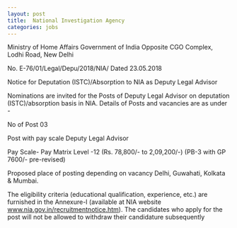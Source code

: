 ```yaml
---
layout: post
title:  National Investigation Agency
categories: jobs
---
```


Ministry of Home Affairs
Government of India
Opposite CGO Complex, Lodhi Road, New Delhi


No. E-76/01/Legal/Depu/2018/NIA/ Dated 23.05.2018


Notice for Deputation (ISTC)/Absorption to NIA
as Deputy Legal Advisor


Nominations are invited for the Posts of Deputy Legal Advisor on deputation
(ISTC)/absorption basis in NIA. Details of Posts and vacancies are as under -

No of Post 03


Post with pay scale 
Deputy Legal Advisor 


Pay Scale-
Pay Matrix Level -12 (Rs. 78,800/- to 2,09,200/-) (PB-3 with GP 7600/- pre-revised)

 Proposed place of posting depending on vacancy
 Delhi, Guwahati, Kolkata & Mumbai.
 
 
The eligibility criteria (educational qualification, experience, etc.) are furnished in the Annexure-I (available at NIA website www.nia.gov.in/recruitmentnotice.htm). The candidates who apply for the post will not be allowed to withdraw their candidature subsequently